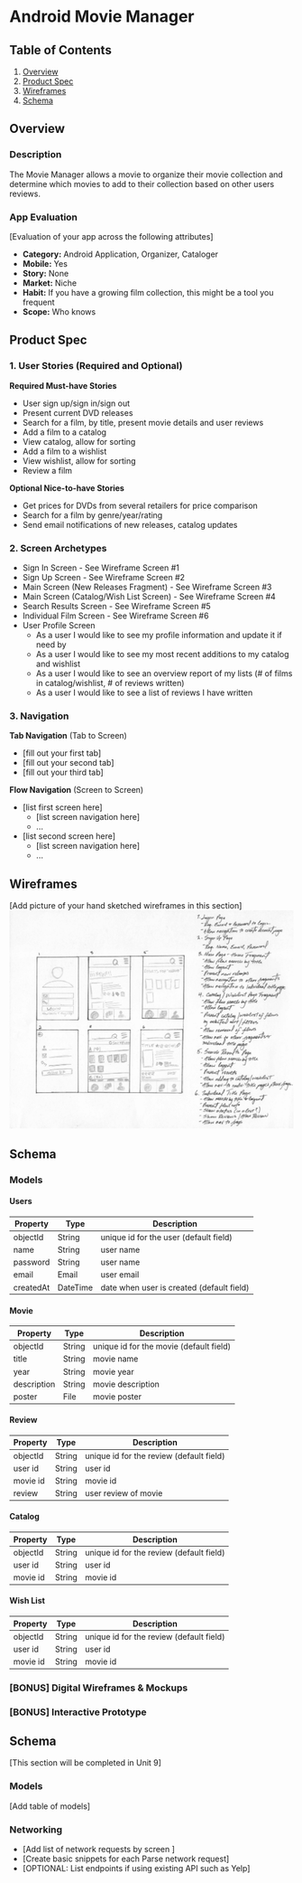 # Android Movie Manager

## Table of Contents
1. [Overview](#Overview)
1. [Product Spec](#Product-Spec)
1. [Wireframes](#Wireframes)
2. [Schema](#Schema)

## Overview
### Description
The Movie Manager allows a movie to organize their movie collection and determine which movies to add to their collection based on other users reviews.

### App Evaluation
[Evaluation of your app across the following attributes]
- **Category:** Android Application, Organizer, Cataloger
- **Mobile:** Yes
- **Story:** None
- **Market:** Niche
- **Habit:** If you have a growing film collection, this might be a tool you frequent
- **Scope:** Who knows

## Product Spec

### 1. User Stories (Required and Optional)

**Required Must-have Stories**

* User sign up/sign in/sign out
* Present current DVD releases
* Search for a film, by title, present movie details and user reviews
* Add a film to a catalog
* View catalog, allow for sorting
* Add a film to a wishlist
* View wishlist, allow for sorting
* Review a film

**Optional Nice-to-have Stories**

* Get prices for DVDs from several retailers for price comparison
* Search for a film by genre/year/rating
* Send email notifications of new releases, catalog updates


### 2. Screen Archetypes

* Sign In Screen - See Wireframe Screen #1
* Sign Up Screen - See Wireframe Screen #2
* Main Screen (New Releases Fragment) - See Wireframe Screen #3
* Main Screen (Catalog/Wish List Screen) - See Wireframe Screen #4
* Search Results Screen - See Wireframe Screen #5
* Individual Film Screen - See Wireframe Screen #6
* User Profile Screen
  * As a user I would like to see my profile information and update it if need by
  * As a user I would like to see my most recent additions to my catalog and wishlist
  * As a user I would like to see an overview report of my lists (# of films in catalog/wishlist, # of reviews written)
  * As a user I would like to see a list of reviews I have written

### 3. Navigation

**Tab Navigation** (Tab to Screen)

* [fill out your first tab]
* [fill out your second tab]
* [fill out your third tab]

**Flow Navigation** (Screen to Screen)

* [list first screen here]
   * [list screen navigation here]
   * ...
* [list second screen here]
   * [list screen navigation here]
   * ...

## Wireframes
[Add picture of your hand sketched wireframes in this section]
<img src="wireframe-sketch.PNG" width=600>

## Schema 
### Models

#### Users

   | Property      | Type     | Description |
   | ------------- | -------- | ------------|
   | objectId      | String   | unique id for the user (default field) |
   | name          | String   | user name   |
   | password      | String   | user name   |
   | email         | Email    | user email  |
   | createdAt     | DateTime | date when user is created (default field) |
   
#### Movie

   | Property      | Type     | Description |
   | ------------- | -------- | ------------|
   | objectId      | String   | unique id for the movie (default field) |
   | title         | String   | movie name   |
   | year          | String   | movie year   |
   | description   | String   | movie description   |
   | poster        | File     | movie poster   |

#### Review

   | Property      | Type     | Description |
   | ------------- | -------- | ------------|
   | objectId      | String   | unique id for the review (default field) |
   | user id       | String   | user id   |
   | movie id      | String   | movie id   |
   | review        | String   | user review of movie   |
   
#### Catalog

   | Property      | Type     | Description |
   | ------------- | -------- | ------------|
   | objectId      | String   | unique id for the review (default field) |
   | user id       | String   | user id   |
   | movie id      | String   | movie id   |
   
#### Wish List

   | Property      | Type     | Description |
   | ------------- | -------- | ------------|
   | objectId      | String   | unique id for the review (default field) |
   | user id       | String   | user id   |
   | movie id      | String   | movie id   |
   
   

### [BONUS] Digital Wireframes & Mockups

### [BONUS] Interactive Prototype

## Schema 
[This section will be completed in Unit 9]
### Models
[Add table of models]
### Networking
- [Add list of network requests by screen ]
- [Create basic snippets for each Parse network request]
- [OPTIONAL: List endpoints if using existing API such as Yelp]
